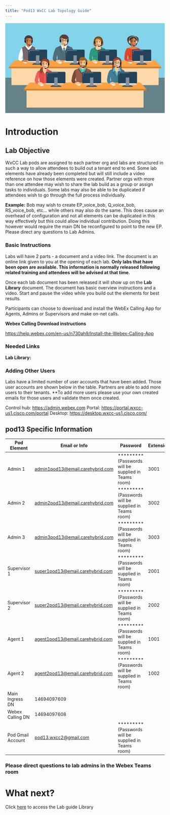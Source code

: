 ```yaml
---
title: "Pod13 WxCC Lab Topology Guide"
---
```

![description](/images/webexcclab.jpg)



# Introduction

## Lab Objective

WxCC Lab pods are assigned to each partner org and labs are structured in such a way to allow attendees to build out a tenant end to end.  Some lab elements have already been completed but will still include a video reference on how those elements were created.  Partner orgs with more than one attendee may wish to share the lab build as a group or assign tasks to individuals.  Some labs may also be able to be duplicated if attendees wish to go through the full process individually.

**Example:**
Bob may wish to create EP_voice_bob, Q_voice_bob, RS_voice_bob, etc... while others may also do the same.  This does cause an overhead of configuration and not all elements can be duplicated in this way effectively but this could allow individual contribution.  Doing this however would require the main DN be reconfigured to point to the new EP. Please direct any questions to Lab Admins.

### Basic Instructions

Labs will have 2 parts - a document and a video link.  The document is an online link given to you at the opening of each lab.  **Only labs that have been open are available.  This information is normally released following related training and attendees will be advised at that time.**

Once each lab document has been released it will show up on the **Lab Library** document.  The document has basic overview instructions and a video.  Start and pause the video while you build out the elements for best results.

Participants can choose to download and install the WebEx Calling App for Agents, Admins or Supervisors and make on-net calls.

**Webex Calling Download instructions**

https://help.webex.com/en-us/n730ah9/Install-the-Webex-Calling-App

### Needed Links 
**Lab Library:**  

### Adding Other Users
Labs have a limited number of user accounts that have been added.  Those user accounts are shown below in the table.  Partners are able to add more users to their tenants.
**To add more users please use your own created emails for those users and validate them once created.
 

Control hub: https://admin.webex.com
Portal: https://portal.wxcc-us1.cisco.com/portal
Desktop: https://desktop.wxcc-us1.cisco.com/

## pod13 Specific Information

| Pod Element        | Email or Info                   | Password  | Extension |
|--------------------|---------------------------------|-----------|-----------|
| Admin 1            | admin1pod13@email.carehybrid.com | ********* (Passwords will be supplied in Teams room) | 3001      |
| Admin 2            | admin2pod13@email.carehybrid.com | ********* (Passwords will be supplied in Teams room) | 3002      |
| Admin 3            | admin3pod13@email.carehybrid.com | ********* (Passwords will be supplied in Teams room) | 3003      |
| Supervisor 1       | super1pod13@email.carehybrid.com | ********* (Passwords will be supplied in Teams room) | 2001      |
| Supervisor 2       | super2pod13@email.carehybrid.com | ********* (Passwords will be supplied in Teams room) | 2002      |
| Agent 1            | agent1pod13@email.carehybrid.com | ********* (Passwords will be supplied in Teams room) | 1001      |
| Agent 2            | agent2pod13@email.carehybrid.com | ********* (Passwords will be supplied in Teams room) | 1002      |
| Main Ingress DN | 14694097609                     |           |           |
| Webex Calling DN | 14694097608                     |           |           |
| Pod Gmail Account  | pod13.wxcc2@gmail.com            | ********* (Passwords will be supplied in Teams room) |           |

### Please direct questions to lab admins in the Webex Teams room

# What next?
Click [here](LabLibrary) to access the Lab guide Library